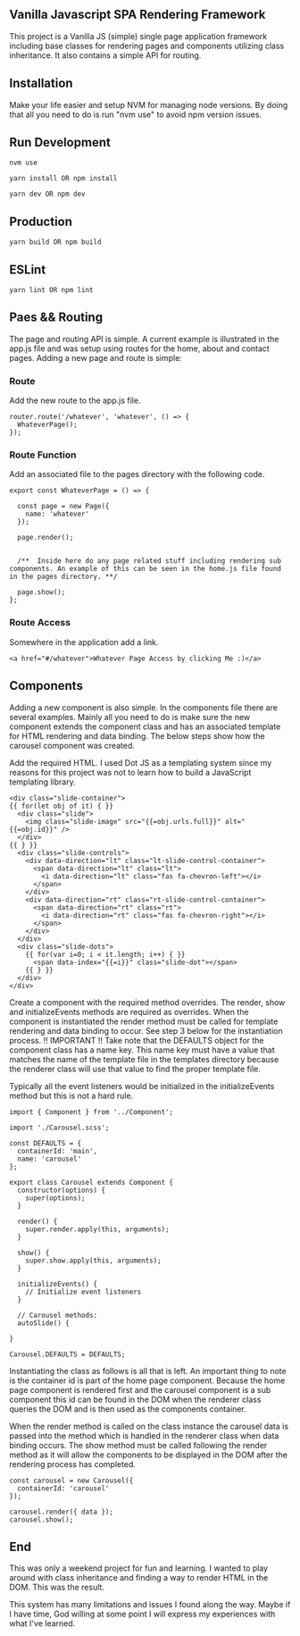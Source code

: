 ## Vanilla Javascript SPA Rendering Framework

This project is a Vanilla JS (simple) single page application framework including base classes for rendering pages and components utilizing class inheritance. It also contains a simple API for routing.

## Installation

Make your life easier and setup NVM for managing node versions. By doing that all you need to do is run "nvm use" to avoid npm version issues.

## Run Development
```
nvm use
```
```
yarn install OR npm install
```
```
yarn dev OR npm dev
```

## Production
```
yarn build OR npm build
```

## ESLint
```
yarn lint OR npm lint
```

## Paes && Routing

The page and routing API is simple. A current example is illustrated in the app.js file and was setup using routes for the home, about and contact pages. Adding a new page and route is simple:

### Route

Add the new route to the app.js file.
```
router.route('/whatever', 'whatever', () => {
  WhateverPage();
});
```

### Route Function
Add an associated file to the pages directory with the following code.

```
export const WhateverPage = () => {

  const page = new Page({
    name: 'whatever'
  });

  page.render();

  
  /**  Inside here do any page related stuff including rendering sub components. An example of this can be seen in the home.js file found in the pages directory. **/
  
  page.show();
};

```

### Route Access
Somewhere in the application add a link.

```
<a href="#/whatever">Whatever Page Access by clicking Me :)</a>
```

## Components

Adding a new component is also simple. In the components file there are several examples. Mainly all you need to do is make sure the new component extends the component class and has an associated template for HTML rendering and data binding. The below steps show how the carousel component was created.

Add the required HTML. I used Dot JS as a templating system since my reasons for this project was not to learn how to build a JavaScript templating library.

```
<div class="slide-container">
{{ for(let obj of it) { }}
  <div class="slide">
    <img class="slide-image" src="{{=obj.urls.full}}" alt="{{=obj.id}}" />
  </div>
{{ } }}
  <div class="slide-controls">
    <div data-direction="lt" class="lt-slide-control-container">
      <span data-direction="lt" class="lt">
        <i data-direction="lt" class="fas fa-chevron-left"></i>
      </span>
    </div>
    <div data-direction="rt" class="rt-slide-control-container">
      <span data-direction="rt" class="rt">
        <i data-direction="rt" class="fas fa-chevron-right"></i>
      </span>
    </div>
  </div>
  <div class="slide-dots">
    {{ for(var i=0; i < it.length; i++) { }}
      <span data-index="{{=i}}" class="slide-dot"></span>
    {{ } }}
  </div>
</div>
```

Create a component with the required method overrides. The render, show and initializeEvents methods are required as overrides. When the component is instantiated the render method must be called for template rendering and data binding to occur. See step 3 below for the instantiation process. !! IMPORTANT !! Take note that the DEFAULTS object for the component class has a name key. This name key must have a value that matches the name of the template file in the templates directory because the renderer class will use that value to find the proper template file.

Typically all the event listeners would be initialized in the initializeEvents method but this is not a hard rule.

```
import { Component } from '../Component';

import './Carousel.scss';

const DEFAULTS = {
  containerId: 'main',
  name: 'carousel'
};

export class Carousel extends Component {
  constructor(options) {
    super(options);
  }

  render() {
    super.render.apply(this, arguments);
  }

  show() {
    super.show.apply(this, arguments);
  }

  initializeEvents() {
    // Initialize event listeners
  }

  // Carousel methods:
  autoSlide() {

}

Carousel.DEFAULTS = DEFAULTS;

```

Instantiating the class as follows is all that is left. An important thing to note is the container id is part of the home page component. Because the home page component is rendered first and the carousel component is a sub component this id can be found in the DOM when the renderer class queries the DOM and is then used as the components container. 

When the render method is called on the class instance the carousel data is passed into the method which is handled in the renderer class when data binding occurs. The show method must be called following the render method as it will allow the components to be displayed in the DOM after the rendering process has completed.

```
const carousel = new Carousel({
  containerId: 'carousel'
});

carousel.render({ data });
carousel.show();

```

## End

This was only a weekend project for fun and learning. I wanted to play around with class inheritance and finding a way to render HTML in the DOM. This was the result. 

This system has many limitations and issues I found along the way. Maybe if I have time, God willing at some point I will express my experiences with what I've learned.